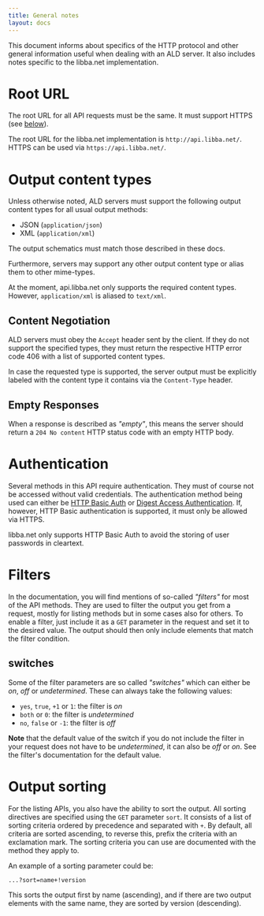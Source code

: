 ```yaml
---
title: General notes
layout: docs
---
```


This document informs about specifics of the HTTP protocol and other general information useful when dealing with an ALD server.
It also includes notes specific to the libba.net implementation.

# Root URL
The root URL for all API requests must be the same. It must support HTTPS (see [below](#toc_4)).

<div class="libba-specific">
The root URL for the libba.net implementation is <code>http://api.libba.net/</code>. HTTPS can be used via <code>https://api.libba.net/</code>.
</div>

# Output content types
Unless otherwise noted, ALD servers must support the following output content types for all usual output methods:

* JSON (`application/json`)
* XML (`application/xml`)

The output schematics must match those described in these docs.

Furthermore, servers may support any other output content type or alias them to other mime-types.

<div class="libba-specific">
At the moment, api.libba.net only supports the required content types. However, <code>application/xml</code> is aliased to <code>text/xml</code>.
</div>

## Content Negotiation
ALD servers must obey the `Accept` header sent by the client. If they do not support the specified types, they must return the respective HTTP error code 406
with a list of supported content types.

In case the requested type is supported, the server output must be explicitly labeled with the content type it contains via the `Content-Type` header.

## Empty Responses
When a response is described as *"empty"*, this means the server should return a `204 No content` HTTP status code with an empty HTTP body.

# Authentication
Several methods in this API require authentication. They must of course not be accessed without valid credentials.
The authentication method being used can either be [HTTP Basic Auth](http://en.wikipedia.org/wiki/Basic_access_authentication) or
[Digest Access Authentication](http://en.wikipedia.org/wiki/Digest_access_authentication). If, however, HTTP Basic authentication is supported,
it must only be allowed via HTTPS.

<div class="libba-specific">
libba.net only supports HTTP Basic Auth to avoid the storing of user passwords in cleartext.
</div>

# Filters
In the documentation, you will find mentions of so-called *"filters"* for most of the API methods.
They are used to filter the output you get from a request, mostly for listing methods but in some
cases also for others. To enable a filter, just include it as a `GET` parameter in the request and
set it to the desired value. The output should then only include elements that match the filter condition.

## switches
Some of the filter parameters are so called *"switches"* which can either be *on*, *off* or *undetermined*.
These can always take the following values:

* `yes`, `true`, `+1` or `1`: the filter is *on*
* `both` or `0`: the filter is *undetermined*
* `no`, `false` or `-1`: the filter is *off*

**Note** that the default value of the switch if you do not include the filter in your request does not have
to be *undetermined*, it can also be *off* or *on*. See the filter's documentation for the default value.

# Output sorting
For the listing APIs, you also have the ability to sort the output. All sorting directives are specified
using the `GET` parameter `sort`. It consists of a list of sorting criteria ordered by precedence and
separated with `+`. By default, all criteria are sorted ascending, to reverse this, prefix the criteria
with an exclamation mark. The sorting criteria you can use are documented with the method they apply to.

An example of a sorting parameter could be:

```
...?sort=name+!version
```

This sorts the output first by name (ascending), and if there are two output elements with the same name,
they are sorted by version (descending).
